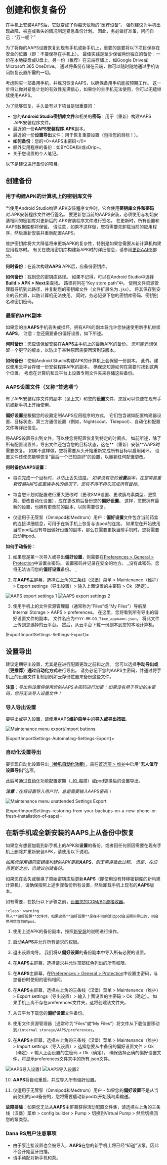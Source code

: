 # 创建和恢复备份

在手机上安装AAPS后，它就变成了你每天依赖的“医疗设备”。 强烈建议为手机出现故障、被盗或丢失的情况制定紧急备份计划。 因此，务必做好准备，问问自己：“万一呢？”

为了将你的AAPS设置恢复到现有手机或新手机上，重要的是要将以下项目保存在安全的位置（即：不要保存在手机上）。 最佳实践是至少保留两份独立的备份：一份在本地硬盘或U盘上，另一份（推荐）在云端存储上，如Google Drive或Microsoft 365 OneDrive。 通过将备份存储在云端，你可以随时随地通过手机访问恢复设置所需的一切。

考虑购买一部备用手机，并练习恢复AAPS，以确保备用手机能按预期工作。 这一步将让你对紧急计划的有效性充满信心，如果你的主手机无法使用，你可以无缝继续使用AAPS。

为了能够恢复，手头备有以下项目是很重要的：

- 您的**Android Studio密钥库文件**和相关的**密码**：用于（重新）构建AAPS .APK安装程序文件。
- 最近的一份**AAPS安装程序.APK**副本。
- 最近的一份**设置导出**文件：用于恢复重要设置（包括您的目标！）。
- **如何备份**：您的<0>AAPS主密码</0>
- 额外实用程序的备份：如BYODA和/或xDrip+。
- 关于您设置的个人笔记。

以下是建议进行备份的项目。

## 创建备份

### 用于构建APK的计算机上的密钥库文件
当使用Android Studio构建.APK安装程序文件时，它会使用**密钥库文件和密码**对.APK安装程序文件进行签名。 要更新您当前的AAPS安装，必须使用与初始安装相同的密钥库对更新后的.APK安装程序文件进行签名。 在更新时，所有设置和AAPS数据库都将保留。 请注意，如果不这样做，您将需要先卸载当前的应用程序，然后重新安装并重新配置AAPS。

维护密钥库将大大降低将来更新APK的复杂性，特别是如果您需要从新计算机构建应用程序时。 有关在使用密钥库构建新APK时的详细信息，请参阅[更新AAPS](../Maintenance/UpdateToNewVersion.md)部分。

**何时备份**：在首次构建**AAPS** APK后，应备份密钥库。

**如何备份**：找到您的密钥库路径。 如果不记得，可以在Android Studio中选择**Build > APK > Next**来查找。 路径将列在“Key store path”中。 使用文件资源管理器导航到此路径，并复制您的密钥库文件（文件扩展名为`.jks`）。 将其保存到安全的云位置，以防计算机无法使用。 同时，务必记录下您的密钥库密码、密钥别名和密钥密码。

### 最新的APK副本
如果您的主**AAPS**手机丢失或损坏，拥有APK的副本将允许您快速使用新手机继续**AAPS**。 注意：您还需要备份偏好设置，如下所述。

**何时备份**：您应该保留安装在**AAPS**主手机上的最新APK的备份。 您可能还想保留一个更早的版本，以防出于某种原因需要回滚到该版本。

**如何备份**：使用Android Studio构建APK的计算机上会保留一份副本。 此外，建议使用云平台存储一份安装程序APK的副本。 确保您知道如何在需要时找到这两个位置。 考虑在计算机和云平台上设置专用文件夹来存储这些备份。

### AAPS设置文件（又称“首选项”）
有了APK安装程序文件的副本（见上文）和您的**设置**文件，您就可以快速在现有手机或新手机上开始使用。

**偏好设置**是根据您的设置定制AAPS应用程序的方式。 它们包含诸如配置构建器设置、目标状态、第三方通信设置（例如，Nightscout、Tidepool）、自动化和配置文件等详细信息。

将AAPS设置导出到文件，可以使您将配置恢复到特定的时间点。 如前所述，除了所有配置设置外，导出文件还包含您的目标状态，这在**（重新）安装**AAPS时需要恢复。 如果不这样做，您将需要从头开始重新完成所有目标以启用闭环。 设置文件还使您能够恢复“最后一个已知良好”的设置，以撤销任何配置更改。

**何时备份AAPS设置：**
* 每次完成一个目标时，以防止丢失进度。 _如果没有您的**设置**副本，在您需要重新安装AAPS或更换手机的情况下，您将不得不再次完成所有目标。_

* 每当您计划对配置进行重大更改时（更改SMB设置、更改胰岛素类型、更换泵、更改自动化设置），应在更改前后备份您的**偏好设置**。 这样，您既拥有最新的设置，也拥有更改前的副本，以防需要恢复。

* 仅适用于无管泵（Omnipod和Medtrum）用户：**偏好设置**文件包含当前药盒的连接详细信息，可用于在新手机上恢复与该pod的连接。 如果您在开始使用当前pod后没有导出偏好设置的副本，那么在需要更换当前手机时，您将需要启动新pod。

**如何手动备份：**

1. 如果您是第一次导入或导出**偏好设置**，则需要在[Preferences > General > Protection](#Preferences-master-password)中设置主密码。 设置密码并记录在安全的地方。 _没有此密码，您将无法访问您的**偏好设置**备份。 _

2. 在**AAPS**主屏幕，选择左上角的三条线（汉堡）菜单 > Maintenance（维护）> Export settings（导出设置）> 输入上面设置的主密码 > Ok（确定）。

![AAPS export settings 1](../images/Maintenance/AAPS_ExportSettings1.png) ![AAPS export settings 2](../images/Maintenance/AAPS_ExportSettings2.png)

3. 使用手机上的文件资源管理器（通常称为“Files”或“My Files”）导航至Internal Storage > AAPS > preferences。 在这里，您将看到所有导出的偏好设置文件的副本。 文件名应为`YYYY-MM-DD_Time_appname.json`。 将此文件上传到您选择的云平台。 然后，从云平台下载一份副本到您的本地计算机。

(ExportImportSettings-Settings-Export)=

## 设置导出

建议定期导出设置，尤其是在进行配置更改之前和之后。 您可以选择**手动导出或（更推荐）通过自动化方式**进行导出。 请务必记下您的AAPS主密码，并通过将手机上的设置文件复制到例如云存储位置来备份这些文件。

**注意**：_导出的设置将使用您的AAPS主密码进行加密：如果没有用于导出的主密码，您将无法导入设置文件！_

### 导入导出设置
要导出或导入设置，请使用AAPS**维护菜单**中的**导入或导出按钮**。

![Maintenance menu export/import buttons](../images/Maintenance/maintenance_menu_import_export_400px.png)

(ExportImportSettings-Automating-Settings-Export)=
### 自动化设置导出

要实现自动化设置导出[（**参见自动化功能**）](../DailyLifeWithAaps/Automations.md#automating-preference-settings-export)，需在[首选项 > 维护](#preferences-maintenance-settings)中启用"**无人值守设置导出**"选项。

此后可通过[自动化](../DailyLifeWithAaps/Automations.md#automating-preference-settings-export)功能配置定期（_如_每周）或pod更换后的设置导出。

_**注意**：在将设置导入用户时，总是需要输入AAPS密码！_

![Maintenance menu unattended Settings Export](../images/Maintenance/maintenance_menu_preferences_400px.png)

(ExportImportSettings-restoring-from-your-backups-on-a-new-phone-or-fresh-installation-of-aaps)=
## 在新手机或全新安装的AAPS上从备份中恢复
如果您有想要加载到新手机上的APK和**设置**的备份，或者因任何原因需要在现有手机上删除并重新安装APK，请使用以下说明。

_如果您使用相同密钥库构建的APK更新**AAPS**，则无需遵循此过程。 但是，在应用更新之前，仍建议创建备份。_

如果您在丢失或替换了原始密钥库后更新**AAPS**（即使用没有转移密钥库的新构建计算机），请确保按照上述步骤备份所有设置，然后卸载手机上现有的**AAPS**版本。

如有需要，在执行以下步骤之前，[设置您的CGM/BG源接收器](../Getting-Started/CompatiblesCgms.md)。

```{admonition} Tubeless pumps (Omnipod and Medtrum) users
:class: warning
导入**偏好设置**文件时，如果这些**偏好设置**是在不同的活动pod会话期间导出的，则会停用您当前的pod。 
```

1. 使用上述APK的备份副本，按照[新安装](../SettingUpAaps/TransferringAndInstallingAaps.md)的说明进行操作。

2. 启动**AAPS**并允许所有请求的权限。

3. 退出设置向导。 我们将从**偏好设置**的备份副本中导入所有必要的设置。

4. 在**AAPS**主屏幕，选择请求并允许顶部红色列出的所有权限。

5. 在**AAPS**主屏幕，在[Preferences > General > Protection](#Preferences-master-password)中设置主密码，与您备份时使用的密码相同。

6. 在**AAPS**主屏幕，选择左上角的三条线（汉堡）菜单 > Maintenance（维护）> Export settings（导出设置）> 输入上面设置的主密码 > Ok（确定）。 如果手机上尚不存在preferences文件夹，这将创建该文件夹。

7. 从云平台下载您的**偏好设置**文件备份。

8. 使用文件资源管理器（通常称为“Files”或“My Files”）将文件从下载位置移动到`/internal storage/AAPS/preferences`。

9. 在**AAPS**主屏幕，选择左上角的三条线（汉堡）菜单 > Maintenance（维护）> Import settings（导入设置）> 选择您要从中备份的偏好设置文件 > Ok（确定）> 输入上面设置的主密码 > Ok（确定）。 确保选择正确的偏好设置文件，将显示preferences文件夹中的所有.json文件。

![AAPS导入设置1](../images/Maintenance/AAPS_ImportSettings1.png) ![AAPS导入设置2](../images/Maintenance/AAPS_ImportSettings2.png)

10. **AAPS**将自动重启，并应导入所有偏好设置。

11. 仅适用于无管泵（Omnipod和Medtrum）用户 - 如果您的**偏好设置**不是从当前使用的pod备份的，您将需要启动新pod以开始胰岛素输送。

**故障排除**：如果您无法从**AAPS**主屏幕获得活动配置文件集，请选择左上角的三条线（汉堡）菜单 > config builder > Pump > 切换到Virtual Pump > 然后切换回您的泵类型。

### Dana RS用户注意事项

- 由于泵连接设置也会被导入，**AAPS**在您的新手机上将已经“知道”该泵，因此不会开始蓝牙扫描。
- 请手动配对新手机和泵。